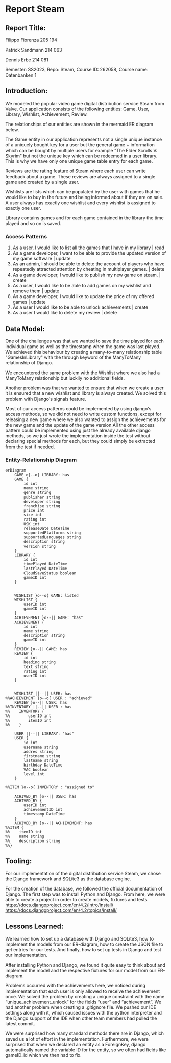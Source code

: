 # Report Steam

## Report Title:

Filippo Fiorenza 205 194

Patrick Sandmann 214 063

Dennis Erbe 214 081

Semester: SS2023, Repo: Steam, Course ID: 262058, Course name: Datenbanken 1

## Introduction:

We modeled the popular video game digital distribution service Steam from Valve. Our application consists of the
following
entities: Game, User, Library, Wishlist, Achievement, Review.

The relationships of our entities are shown in the mermaid ER diagram below.

The Game entity in our application represents not a single unique instance of a uniquely bought key for a user
but the general game + information which can be bought by multiple users for example "The Elder Scrolls V: Skyrim" but
not the
unique key which can be redeemed in a user library. This is why we have only one unique game table entry for each game.

Reviews are the rating feature of Steam where each user can write feedback about a game. These reviews are always
assigned to
a single game and created by a single user.

Wishlists are lists which can be populated by the user with games that he would like to buy in the future and being
informed about
if they are on sale. A user always has exactly one wishlist and every wishlist is assigned to exactly one user.

Library contains games and for each game contained in the library the time played and so on is saved.

### Access Patterns

1. As a user, I would like to list all the games that I have in my library | read
2. As a game developer, I want to be able to provide the updated version of my game software | update
3. As an admin, I should be able to delete the account of players who have repeatedly attracted attention by cheating in
   multiplayer games. | delete
4. As a game developer, I would like to publish my new game on steam. | create
5. As a user, I would like to be able to add games on my wishlist and remove them | update
6. As a game developer, I would like to update the price of my offered games | update
7. As a user I would like to be able to unlock achievements | create
8. As a user I would like to delete my review | delete

## Data Model:

One of the challenges was that we wanted to save the time played for each individual game as well as the timestamp when
the
game was last played. We achieved this behaviour by creating a many-to-many relationship table "GamesInLibrary" with the
through
keyword of the ManyToMany relationship of Django.

We encountered the same problem with the Wishlist where we also had a ManyToMany relationship but luckily no additional
fields.

Another problem was that we wanted to ensure that when we create a user it is ensured that a new wishlist and library is
always created.
We solved this problem with Django's signals feature.

Most of our access patterns could be implemented by using django's access methods, so we did not need to write custom
functions, except for
releasing a new game where we also wanted to assign the achievements for the new game and the update of the game
version.All the other access pattern could be implemented using just the already available django methods, so we just wrote the implementation 
inside the test without declaring special methods for each, but they could simply be extracted from the test if needed. 

### Entity-Relationship Diagram

```mermaid
erDiagram
    GAME o{--o{ LIBRARY: has
    GAME {
        id int
        name string
        genre string
        publisher string
        developer string
        franchise string
        price int
        size int
        rating int
        USK int
        releaseDate DateTime
        supportedPlatforms string
        supportedLanguages string
        description string
        version string
    }
    LIBRARY {
        id int
        timePlayed DateTime
        lastPlayed DateTime
        CloudSaveStatus boolean
        gameID int
    }


    WISHLIST }o--o{ GAME: listed
    WISHLIST {
        userID int
        gameID int
    }
    ACHIEVEMENT }o--|| GAME: "has"
    ACHIEVEMENT {
        id int
        name string
        description string
        gameID int
    }
    REVIEW }o--|| GAME: has
    REVIEW {
        id int
        heading string
        text string
        rating int
        userID int
    }


    WISHLIST ||--|| USER: has
%%ACHIEVEMENT }o--o{ USER : "achieved"
    REVIEW }o--|| USER: has
%%INVENTORY ||--|| USER : has
%%    INVENTORY {
%%        userID int
%%        itemID int
%%    }

    USER ||--|| LIBRARY: "has"
    USER {
        id int
        username string
        addres string
        firstname string
        lastname string
        birthday DateTime
        VAC boolean
        level int
    }

%%ITEM }o--o{ INVENTORY : "assigned to"

    ACHIVED_BY }o--|| USER: has
    ACHIVED_BY {
        userID int
        achievementID int
        timestamp DateTime
    }
    ACHIVED_BY }o--|| ACHIEVEMENT: has
%%ITEM {
%%    itemID int
%%    name string
%%    description string
%%}
```

## Tooling:

For our implementation of the digital distribution service Steam, we chose the Django framework and SQLite3 as the
database engine.

For the creation of the database, we followed the official documentation of Django. The first step was to install Python
and Django. From here, we were able to create a project in order to create models, fixtures and tests.
https://docs.djangoproject.com/en/4.2/intro/install/
https://docs.djangoproject.com/en/4.2/topics/install/

## Lessons Learned:

We learned how to set up a database with Django and SQLite3, how to implement the models from our ER-diagram, how to
create the JSON file to get entries for our tests. And finally, how to set up tests in Django and test our
implementation.

After installing Python and Django, we found it quite easy to think about and implement the model and the respective
fixtures for our model from our ER-diagram.

Problems occurred with the achievements here, we noticed during implementation that each user is only allowed to receive
the achievement once. We solved the problem by creating a unique constraint with the name “unique_achievement_unlock”
for the fields “user” and “achievement”.
We had another problem when creating a .gitignore file. We pushed our IDE settings along with it, which caused issues
with the python interpreter and the Django support of the IDE when other team members had pulled the latest commit.

We were surprised how many standard methods there are in Django, which saved us a lot of effort in the implementation.
Furthermore, we were surprised that when we declared an entity as a ForeignKey, django automatically named the variable ID
for the entity, so we often had fields like gameID_id which we then had to fix.
